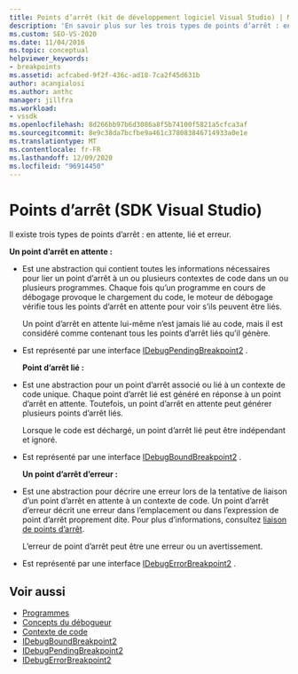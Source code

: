 ```yaml
---
title: Points d’arrêt (kit de développement logiciel Visual Studio) | Microsoft Docs
description: 'En savoir plus sur les trois types de points d’arrêt : en attente, lié et erreur. Cet article répertorie les interfaces utilisées pour implémenter les types.'
ms.custom: SEO-VS-2020
ms.date: 11/04/2016
ms.topic: conceptual
helpviewer_keywords:
- breakpoints
ms.assetid: acfcabed-9f2f-436c-ad18-7ca2f45d631b
author: acangialosi
ms.author: anthc
manager: jillfra
ms.workload:
- vssdk
ms.openlocfilehash: 8d266bb97b6d3086a8f5b74100f5821a5cfca3af
ms.sourcegitcommit: 8e9c38da7bcfbe9a461c378083846714933a0e1e
ms.translationtype: MT
ms.contentlocale: fr-FR
ms.lasthandoff: 12/09/2020
ms.locfileid: "96914450"
---
```

# <a name="breakpoints-visual-studio-sdk"></a>Points d’arrêt (SDK Visual Studio)
Il existe trois types de points d’arrêt : en attente, lié et erreur.

 **Un point d’arrêt en attente :**

- Est une abstraction qui contient toutes les informations nécessaires pour lier un point d’arrêt à un ou plusieurs contextes de code dans un ou plusieurs programmes. Chaque fois qu’un programme en cours de débogage provoque le chargement du code, le moteur de débogage vérifie tous les points d’arrêt en attente pour voir s’ils peuvent être liés.

   Un point d’arrêt en attente lui-même n’est jamais lié au code, mais il est considéré comme contenant tous les points d’arrêt liés qu’il génère.

- Est représenté par une interface [IDebugPendingBreakpoint2](../../extensibility/debugger/reference/idebugpendingbreakpoint2.md) .

  **Point d’arrêt lié :**

- Est une abstraction pour un point d’arrêt associé ou lié à un contexte de code unique. Chaque point d’arrêt lié est généré en réponse à un point d’arrêt en attente. Toutefois, un point d’arrêt en attente peut générer plusieurs points d’arrêt liés.

   Lorsque le code est déchargé, un point d’arrêt lié peut être indépendant et ignoré.

- Est représenté par une interface [IDebugBoundBreakpoint2](../../extensibility/debugger/reference/idebugboundbreakpoint2.md) .

  **Un point d’arrêt d’erreur :**

- Est une abstraction pour décrire une erreur lors de la tentative de liaison d’un point d’arrêt en attente à un contexte de code. Un point d’arrêt d’erreur décrit une erreur dans l’emplacement ou dans l’expression de point d’arrêt proprement dite. Pour plus d’informations, consultez [liaison de points d’arrêt](../../extensibility/debugger/binding-breakpoints.md).

   L’erreur de point d’arrêt peut être une erreur ou un avertissement.

- Est représenté par une interface [IDebugErrorBreakpoint2](../../extensibility/debugger/reference/idebugerrorbreakpoint2.md) .

## <a name="see-also"></a>Voir aussi
- [Programmes](../../extensibility/debugger/programs.md)
- [Concepts du débogueur](../../extensibility/debugger/debugger-concepts.md)
- [Contexte de code](../../extensibility/debugger/code-context.md)
- [IDebugBoundBreakpoint2](../../extensibility/debugger/reference/idebugboundbreakpoint2.md)
- [IDebugPendingBreakpoint2](../../extensibility/debugger/reference/idebugpendingbreakpoint2.md)
- [IDebugErrorBreakpoint2](../../extensibility/debugger/reference/idebugerrorbreakpoint2.md)
